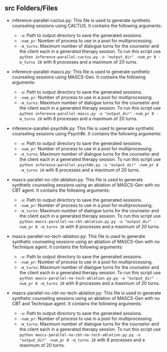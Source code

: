 ## src Folders/Files

- inference-parallel-cactus.py: This file is used to generate synthetic counseling sessions using CACTUS. It contains the following arguments:
  - ```-o```: Path to output directory to save the generated sessions.
  - ```-num_pr```: Number of process to use in a pool for multiprocessing.
  - ```-m_turns```: Maximum number of dialogue turns for the counselor and the client each in a generated therapy session.
To run this script use ```python inference-parallel-cactus.py -o "output_dir" -num_pr 8 -m_turns 20``` with 8 processes and a maximum of 20 turns.

- inference-parallel-mascs.py: This file is used to generate synthetic counseling sessions using MASCS-Gen. It contains the following arguments:
  - ```-o```: Path to output directory to save the generated sessions.
  - ```-num_pr```: Number of process to use in a pool for multiprocessing.
  - ```-m_turns```: Maximum number of dialogue turns for the counselor and the client each in a generated therapy session.
To run this script use ```python inference-parallel-mascs.py -o "output_dir" -num_pr 8 -m_turns 20``` with 8 processes and a maximum of 20 turns.

- inference-parallel-psych8k.py: This file is used to generate synthetic counseling sessions using Psych8k. It contains the following arguments:
  - ```-o```: Path to output directory to save the generated sessions.
  - ```-num_pr```: Number of process to use in a pool for multiprocessing.
  - ```-m_turns```: Maximum number of dialogue turns for the counselor and the client each in a generated therapy session.
To run this script use ```python inference-parallel-psych8k.py -o "output_dir" -num_pr 8 -m_turns 20``` with 8 processes and a maximum of 20 turns.

- mascs-parallel-no-cbt-ablation.py: This file is used to generate synthetic counseling sessions using an ablation of MASCS-Gen with no CBT agent. It contains the following arguments:
  - ```-o```: Path to output directory to save the generated sessions.
  - ```-num_pr```: Number of process to use in a pool for multiprocessing.
  - ```-m_turns```: Maximum number of dialogue turns for the counselor and the client each in a generated therapy session.
To run this script use ```python mascs-parallel-no-cbt-ablation.py.py -o "output_dir" -num_pr 8 -m_turns 20``` with 8 processes and a maximum of 20 turns.

- mascs-parallel-no-tech-ablation.py: This file is used to generate synthetic counseling sessions using an ablation of MASCS-Gen with no Technique agent. It contains the following arguments:
  - ```-o```: Path to output directory to save the generated sessions.
  - ```-num_pr```: Number of process to use in a pool for multiprocessing.
  - ```-m_turns```: Maximum number of dialogue turns for the counselor and the client each in a generated therapy session.
To run this script use ```python mascs-parallel-no-tech-ablation.py.py -o "output_dir" -num_pr 8 -m_turns 20``` with 8 processes and a maximum of 20 turns.

- mascs-parallel-no-cbt-no-tech-ablation.py: This file is used to generate synthetic counseling sessions using an ablation of MASCS-Gen with no CBT and Technique agent. It contains the following arguments:
  - ```-o```: Path to output directory to save the generated sessions.
  - ```-num_pr```: Number of process to use in a pool for multiprocessing.
  - ```-m_turns```: Maximum number of dialogue turns for the counselor and the client each in a generated therapy session.
To run this script use ```python mascs-parallel-no-cbt-no-tech-ablation.py.py -o "output_dir" -num_pr 8 -m_turns 20``` with 8 processes and a maximum of 20 turns.

